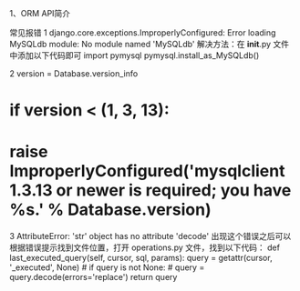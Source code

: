 1、ORM API简介


常见报错
1  django.core.exceptions.ImproperlyConfigured: Error loading MySQLdb module: No module named 'MySQLdb'
解决方法：在 __init__.py 文件中添加以下代码即可
import pymysql
pymysql.install_as_MySQLdb()

2   version = Database.version_info
# if version < (1, 3, 13):
# raise ImproperlyConfigured('mysqlclient 1.3.13 or newer is required; you have %s.' % Database.__version__)

3  AttributeError: 'str' object has no attribute 'decode'
出现这个错误之后可以根据错误提示找到文件位置，打开 operations.py 文件，找到以下代码：
def last_executed_query(self, cursor, sql, params):
    query = getattr(cursor, '_executed', None)
    # if query is not None:
    #     query = query.decode(errors='replace')
    return query